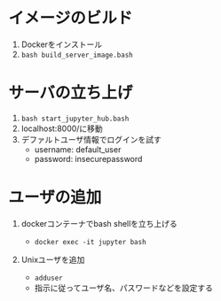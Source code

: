 # イメージのビルド
1. Dockerをインストール
2. `bash build_server_image.bash`

# サーバの立ち上げ
1. `bash start_jupyter_hub.bash`
2. localhost:8000/に移動
3. デファルトユーザ情報でログインを試す
    - username: default_user
    - password: insecurepassword

# ユーザの追加
1. dockerコンテーナでbash shellを立ち上げる
    - `docker exec -it jupyter bash`

2. Unixユーザを追加 
    - `adduser`
    - 指示に従ってユーザ名、パスワードなどを設定する